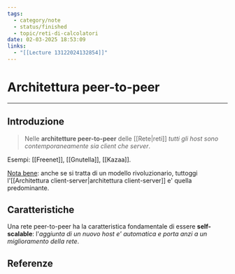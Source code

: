```yaml
---
tags:
  - category/note
  - status/finished
  - topic/reti-di-calcolatori
date: 02-03-2025 18:53:09
links:
  - "[[Lecture 13122024132854]]"
---
```

# Architettura peer-to-peer
---
## Introduzione
> Nelle **architetture peer-to-peer** delle [[Rete|reti]] _tutti gli host sono contemporaneamente sia client che server_.

Esempi: [[Freenet]], [[Gnutella]], [[Kazaa]].

<u>Nota bene</u>: anche se si tratta di un modello rivoluzionario, tuttoggi l'[[Architettura client-server|architettura client-server]] e' quella predominante.

## Caratteristiche
Una rete peer-to-peer ha la caratteristica fondamentale di essere **self-scalable**: l'_aggiunta di un nuovo host e' automatica e porta anzi a un miglioramento della rete_.

## Referenze